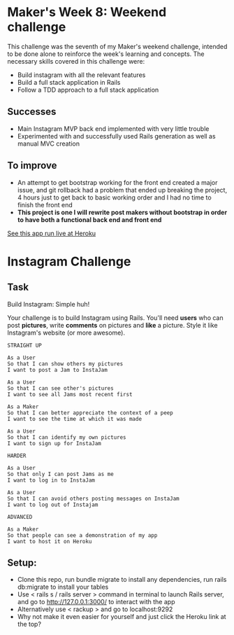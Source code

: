 # Maker's Week 8: Weekend challenge
This challenge was the seventh of my Maker's weekend challenge, intended to be done alone to reinforce the week's learning and concepts.
The necessary skills covered in this challenge were:

* Build instagram with all the relevant features
* Build a full stack application in Rails
* Follow a TDD approach to a full stack application

Successes
-----
* Main Instagram MVP back end implemented with very little trouble
* Experimented with and successfully used Rails generation as well as manual MVC creation


To improve
-----
* An attempt to get bootstrap working for the front end created a major issue, and git rollback had a problem that ended up breaking the project,
        4 hours just to get back to basic working order and I had no time to finish the front end
* **This project is one I will rewrite post makers without bootstrap in order to have both a functional back end and front end**

[See this app run live at Heroku](https://still-fortress-76749.herokuapp.com/)


Instagram Challenge
===================

## Task

Build Instagram: Simple huh!

Your challenge is to build Instagram using Rails. You'll need **users** who can post **pictures**, write **comments** on pictures and **like** a picture. Style it like Instagram's website (or more awesome).


```
STRAIGHT UP

As a User
So that I can show others my pictures 
I want to post a Jam to InstaJam

As a User
So that I can see other's pictures
I want to see all Jams most recent first

As a Maker
So that I can better appreciate the context of a peep
I want to see the time at which it was made

As a User
So that I can identify my own pictures
I want to sign up for InstaJam

HARDER

As a User
So that only I can post Jams as me
I want to log in to InstaJam

As a User
So that I can avoid others posting messages on InstaJam
I want to log out of Instajam

ADVANCED

As a Maker
So that people can see a demonstration of my app
I want to host it on Heroku
```

Setup:
-------

* Clone this repo, run bundle migrate to install any dependencies, run rails db:migrate to install your tables
* Use < rails s / rails server > command in terminal to launch Rails server, and go to http://127.0.0.1:3000/ to interact with the app
* Alternatively use < rackup > and go to localhost:9292
* Why not make it even easier for yourself and just click the Heroku link at the top?



